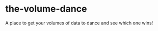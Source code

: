 the-volume-dance
================

A place to get your volumes of data to dance and see which one wins!
